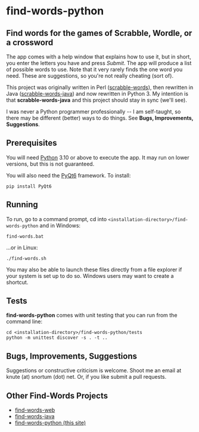 # find-words-python

## Find words for the games of Scrabble, Wordle, or a crossword

The app comes with a help window that explains how to use it, but in short, you enter the letters you have and press 
*Submit*.  The app will produce a list of possible words to use.  Note that it very rarely finds the one word you need. 
These are suggestions, so you're not really cheating (sort of).

This project was originally written in Perl ([scrabble-words](https://github.com/ksnortum/scrabble-words)), then 
rewritten in Java ([scrabble-words-java](https://github.com/ksnortum/scrabble-words-java)) and now rewritten in 
Python 3.  My intention is that **scrabble-words-java** and this project should stay in sync (we'll see).

I was never a Python programmer professionally -- I am self-taught, so there may be different (better) ways to do 
things.  See **Bugs, Improvements, Suggestions**.

## Prerequisites

You will need [Python](https://www.python.org/downloads/) 3.10 or above to execute the app.  It may run on lower 
versions, but this is not guaranteed. 

You will also need the [PyQt6](https://riverbankcomputing.com/software/pyqt/intro) framework.  To install:

    pip install PyQt6

## Running

To run, go to a command prompt, cd into `<installation-directory>/find-words-python` and in Windows:

    find-words.bat

...or in Linux:

    ./find-words.sh

You may also be able to launch these files directly from a file explorer if your system is set up to do so.  Windows 
users may want to create a shortcut.

## Tests

**find-words-python** comes with unit testing that you can run from the command line:

    cd <installation-directory>/find-words-python/tests
    python -m unittest discover -s . -t ..

## Bugs, Improvements, Suggestions

Suggestions or constructive criticism is welcome.  Shoot me an email at knute (at) snortum (dot) net.  Or, if you like 
submit a pull requests.

## Other Find-Words Projects

* [find-words-web](https://github.com/ksnortum/find-words-web)
* [find-words-java](https://github.com/ksnortum/find-words-java)
* [find-words-python (this site)](https://github.com/ksnortum/find-words-python)
